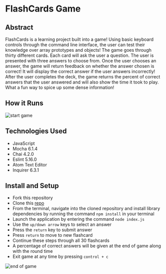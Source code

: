 # FlashCards Game

## Abstract
FlashCards is a learning project built into a game! Using basic keyboard controls through the command line interface, the user can test their knowledge over array prototypes and objects! The game goes through thirty different cards. Each card will ask the user a question. The user is presented with three answers to choose from. Once the user chooses an answer, the game will return feedback on whether the answer chosen is correct! It will display the correct answer if the user answers incorrectly! After the user completes the deck, the game returns the percent of correct answers that the user answered and will also show the time it took to play. What a fun way to spice up some dense information!

## How it Runs

![start game](https://media.giphy.com/media/fukquZXFyqXhgTqtHK/giphy.gif)

## Technologies Used

  - JavaScript
  - Mocha 6.1.4
  - Chai 4.2.0
  - Eslint 5.16.0
  - Atom Text Editor
  - Inquirer 6.3.1

## Install and Setup

- Fork this repository
- Clone this [repo](https://github.com/e-spitz/flashcards)
- From the terminal, navigate into the cloned repository and install library dependencies by running the command `npm install` in your terminal
- Launch the application by entering the command `node index.js`
- Use the `up/down arrow` keys to select an answer
- Press the `return` key to submit answer
- Press `return` to move to new flashcard
- Continue these steps through all 30 flashcards
- A percentage of correct answers will be given at the end of game along with the round time
- Exit game at any time by pressing `control + c`

![end of game](https://media.giphy.com/media/1vbSd5nqdApyMyO08g/giphy.gif)

